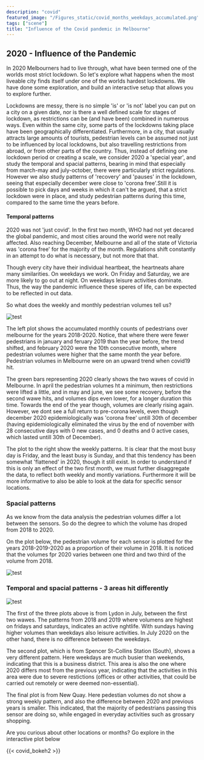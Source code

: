 ```yaml
---
description: "covid"
featured_image: "/Figures_static/covid_months_weekdays_accumulated.png"
tags: ["scene"]
title: "Influence of the Covid pandemic in Melbourne"
---
```

## 2020 - Influence of the Pandemic

In 2020 Melbourners had to live through, what have been termed one of the worlds most strict lockdown. So let's explore what happens when the most liveable city finds itself under one of the worlds hardest lockdowns. We have done some exploration, and build an interactive setup that allows you to explore further.  

Lockdowns are messy, there is no simple 'is' or 'is not' label you can put on a city on a given date, nor is there a well defined scale for stages of lockdown, as restrictions can be (and have been) combined in numerous ways. Even within the same city, some parts of the lockdowns taking place have been geographically differentiated. Furthermore, in a city, that usually attracts large amounts of tourists, pedestrian levels can be assumed not just to be influenced by local lockdowns, but also travelling restrictions from abroad, or from other parts of the country. Thus, instead of defining one lockdown period or creating a scale, we consider 2020 a 'special year', and study the temporal and spacial patterns, bearing in mind that especially from march-may and july-october, there were particularly strict regulations. However we also study patterns of 'recovery' and 'pauses' in the lockdown, seeing that especially december were close to 'corona free'.Still it is possible to pick days and weeks in which it can't be argued, that a strict lockdown were in place, and study pedestrian patterns during this time, compared to the same time the years before.  

#### Temporal patterns

2020 was not 'just covid'. In the first two month, WHO had not yet decared the global pandemic, and most cities around the world were not really affected. Also reaching December, Melbourne and all of the state of Victoria was 'corona free' for the majority of the month. Regulations shift constantly in an attempt to do what is necessary, but not more that that. 

Though every city have their individual heartbeat, the heartneats ahare many similarities. On weekdays we work. On Friday and Saturday, we are more likely to go out at night. On weekdays leisure activities dominate. Thus, the way the pandemic influence these speres of life, can be expected to be reflected in out data. 

So what does the weekly and monthly pedestrian volumes tell us?

![test](/Figures_static/covid_months_weekdays_accumulated.png)

The left plot shows the accumulated monthly counts of pedestrians over melbourne for the years 2018-2020. Notice, that where there were fewer pedestrians in january and feruary 2019 than the year before, the trend shifted, and february 2020 were the 10th consecutive month, where pedestrian volumes were higher that the same month the year before. Pedestrian volumes in Melbourne were on an upward trend when covid19 hit. 

The green bars representing 2020 clearly shows the two waves of covid in Melbourne. In april the pedestrian volumes ht a minimum, then restrictions were lifted a little, and in may and june, we see some recovery, before the second wawe hits, and volumes dips even lower, for a longer duration this time. Towards the end of the year though, volumes are clearly rising again. However, we dont see a full return to pre-corona levels, even though december 2020 epidemiologically was 'corona free' untill 30th of december (having epidemiologically eliminated the virus by the end of november with 28 consecutive days with 0 new cases, and 0 deaths and 0 active cases, which lasted untill 30th of December).  

The plot to the right show the weekly patterns. It is clear that the most busy day is Friday, and the least busy is Sunday, and that this tendency has been somewhat 'flattened' in 2020, though it still exist. In order to understand if this is only an effect of the two first month, we must further disaggregate the data, to reflect both weekly and montly variations. Furthermore it will be more informative to also be able to look at the data for specific sensor locations. 

### Spacial patterns

As we know from the data analysis the pedestrian volumes differ a lot between the sensors. So do the degree to which the volume has droped from 2018 to 2020. 

On the plot below, the pedestrian volume for each sensor is plotted for the years 2018-2019-2020 as a proportion of their volume in 2018. It is noticed that the volumes fpr 2020 varies between one third and two third of the volume from 2018. 

![test](/Figures_static/covid_spacial_n.png)

### Temporal and spacial patterns - 3 areas hit differently

![test](/Figures_static/three_covid_stories.png)

The first of the three plots above is from Lydon in July, between the first two wawes. The patterns from 2018 and 2019 where volumens are highest on fridays and saturdays, indicates an active nghtlife. With sundays having higher volumes than weekdays also leisure activities. In July 2020 on the other hand, there is no difference between the weekdays.

The second plot, which is from Spencer St-Collins Station (South), shows a very different pattern. Here weekdays are much busier than weekends, indicating that this is a business district. This area is also the one where 2020 differs most from the previous year, indicating that the activities in this area were due to severe restictions (offices or other activities, that could be carried out remotely or were deemed non-essential). 

The final plot is from New Quay. Here pedestian volumes do not show a strong weekly pattern, and also the difference between 2020 and previous years is smaller. This indicated, that the majority of pedestrians passing this sensor are doing so, while engaged in everyday activities such as grossary shopping. 

Are you curious about other locations or months? Go explore in the interactive plot below



{{< covid_bokeh2 >}}



